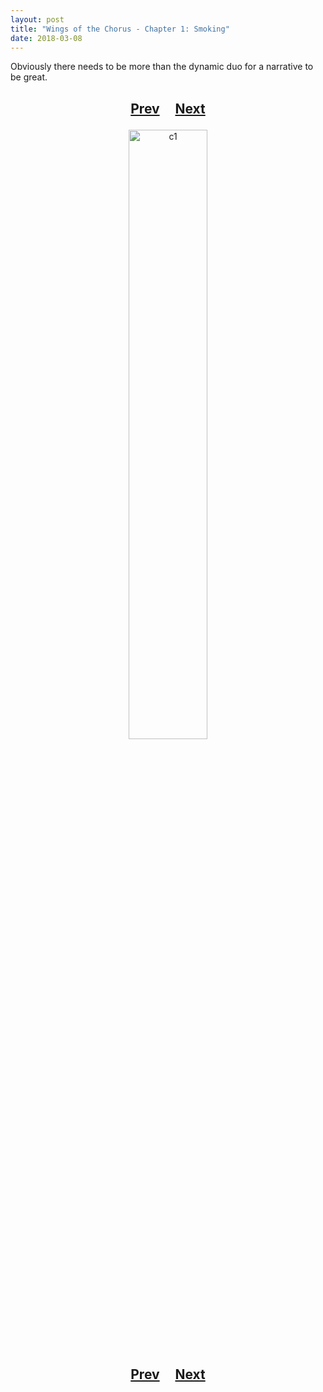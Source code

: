 ```yaml
---
layout: post
title: "Wings of the Chorus - Chapter 1: Smoking"
date: 2018-03-08
---
```


Obviously there needs to be more than the dynamic duo for a narrative to be great.

<h2>
  <p style="text-align:center;">
    <a href="/wingsofthechorus/blog/2018/03/06/chapter0">Prev</a>
    &nbsp;&nbsp;&nbsp;
    <a href="/wingsofthechorus/blog/2018/03/15/chapter2">Next</a>
  </p>
</h2>

<p style="text-align:center;">
  <img src="/wingsofthechorus/images/c1.png" width="50%" alt="c1"/>
</p>

<h2>
  <p style="text-align:center;">
    <a href="/wingsofthechorus/blog/2018/03/06/chapter0">Prev</a>
    &nbsp;&nbsp;&nbsp;
    <a href="/wingsofthechorus/blog/2018/03/15/chapter2">Next</a>
  </p>
</h2>
